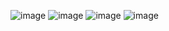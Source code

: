 ![image](https://github.com/Dima-Kachimov/Dima-Kachimov/assets/137336892/7279471f-6c9e-495e-a406-f705e834d3c0)   ![image](https://github.com/Dima-Kachimov/Dima-Kachimov/assets/137336892/a0ac01f0-280c-4e03-b02c-70a793899391)   ![image](https://github.com/Dima-Kachimov/Dima-Kachimov/assets/137336892/584d16df-fe57-46b6-8349-022542806f25)
   ![image](https://github.com/Dima-Kachimov/Dima-Kachimov/assets/137336892/45bddfaa-2e1b-447d-8cb5-5110a296d2fd)   



